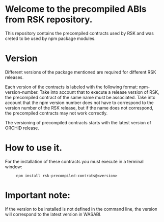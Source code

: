 # Welcome to the precompiled ABIs from RSK repository. 

This repository contains the precompiled contracts used by RSK and was creted to be used by npm package modules.

# Version
Different versions of the package mentioned are required for different RSK releases.

Each version of the contracts is labeled with the following format:
<release-name> npm-version-number. Take into account that to execute a release version of RSK, the precompiled contract of the same name must be associated.
Take into account that the npm version number does not have to correspond to the version number of the RSK release, but if the name does not correspond, the precompiled contracts may not work correctly.

The versioning of precompiled contracts starts with the latest version of ORCHID release.

# How to use it. 
For the installation of these contracts you must execute in a terminal window:

         npm install rsk-precompiled-contrats@<version>

# Important note:
If the version to be installed is not defined in the command line, the version will correspond to the latest version in WASABI.

